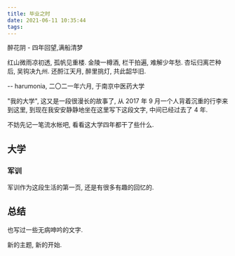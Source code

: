 ```yaml
---
title: 毕业之时
date: 2021-06-11 10:35:44
tags:
---
```


醉花阴 - 四年回望,满船清梦

红山微雨凉初透, 孤帆见重楼. 金陵一樽酒, 栏干拍遍, 难解少年愁.
杏坛归离芒种后, 吴钩决九州. 还酹江天月, 醉里挑灯, 共此韶华旧.

-- harumonia, 二〇二一年六月, 于南京中医药大学

<!-- more -->

"我的大学", 这又是一段很漫长的故事了, 从 2017 年 9 月一个人背着沉重的行李来到这里, 到现在我安安静静地坐在这里写下这段文字, 中间已经过去了 4 年.

不妨先记一笔流水帐吧, 看看这大学四年都干了些什么.

## 大学

### 军训

军训作为这段生活的第一页, 还是有很多有趣的回忆的.

## 总结

也写过一些无病呻吟的文字.

新的主题, 新的开始.
